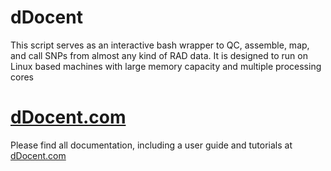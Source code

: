 dDocent
=======

This script serves as an interactive bash wrapper to QC, assemble, map, and call SNPs from almost any kind of RAD data.  It is designed to run on Linux based machines with large memory capacity and multiple processing cores


# [dDocent.com]("ddocent.com")

Please find all documentation, including a user guide and tutorials at [dDocent.com]("ddocent.com")
